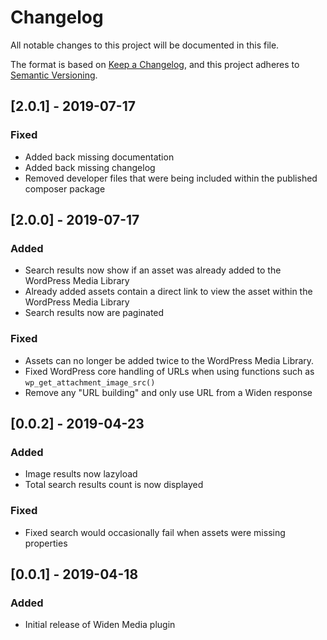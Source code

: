 # Changelog

All notable changes to this project will be documented in this file.

The format is based on [Keep a Changelog](https://keepachangelog.com/en/1.0.0/),
and this project adheres to [Semantic Versioning](https://semver.org/spec/v2.0.0.html).

## [2.0.1] - 2019-07-17
### Fixed
- Added back missing documentation
- Added back missing changelog
- Removed developer files that were being included within the published composer package

## [2.0.0] - 2019-07-17
### Added
- Search results now show if an asset was already added to the WordPress Media Library
- Already added assets contain a direct link to view the asset within the WordPress Media Library
- Search results now are paginated
### Fixed
- Assets can no longer be added twice to the WordPress Media Library.
- Fixed WordPress core handling of URLs when using functions such as `wp_get_attachment_image_src()`
- Remove any "URL building" and only use URL from a Widen response

## [0.0.2] - 2019-04-23
### Added
- Image results now lazyload
- Total search results count is now displayed
### Fixed
- Fixed search would occasionally fail when assets were missing properties

## [0.0.1] - 2019-04-18
### Added
- Initial release of Widen Media plugin
